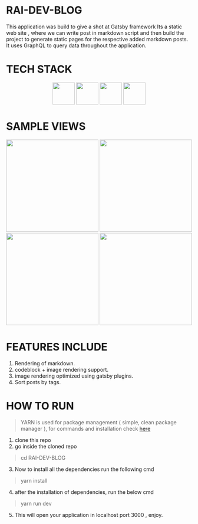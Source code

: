 # RAI-DEV-BLOG 

This application was build to give a shot at Gatsby framework
Its a static web site , where we can write post in markdown script and then build the project to generate static pages for the respective added markdown posts.
It uses GraphQL to query data throughout the application.


# TECH STACK
<p align="center">
<img height="60" src="https://user-images.githubusercontent.com/46826283/139320142-ff781987-6a5a-465f-9bc9-0bdb1e95996e.png" />
<img height="60" src="https://user-images.githubusercontent.com/46826283/139320169-8aed6797-a6e6-4298-8d3b-2a5fac32e0e0.jpg" />
<img height="60" src="https://user-images.githubusercontent.com/46826283/139320213-dbff9800-389d-4318-9b46-45c349643061.png" />
<img height="60" src="https://user-images.githubusercontent.com/46826283/139320387-8b840576-5a8d-44ae-a1e9-8c0ba6c71587.png" />
</p>

# SAMPLE VIEWS
<p align="center" >
<img height="250" src="https://user-images.githubusercontent.com/46826283/139321852-254c6d40-d4b7-4eea-9608-ef6bed088c8e.png" />
<img height="250" src="https://user-images.githubusercontent.com/46826283/139321872-37f49e37-5250-43b5-b10d-e1ebcba66ff2.png" />
<img height="250" src="https://user-images.githubusercontent.com/46826283/139321881-a294b56e-0899-419e-9435-b2296f98dfc1.png" />
<img height="250" src="https://user-images.githubusercontent.com/46826283/139321887-95ee3fde-b168-4c2f-8765-f45b515fedce.png" />
 </p>

# FEATURES INCLUDE

1. Rendering of markdown.
2. codeblock + image rendering support.
3. image rendering optimized using gatsby plugins.
4. Sort posts by tags.

# HOW TO RUN

> YARN is used for package management ( simple, clean package manager ), for commands and installation check [here](https://yarnpkg.com/getting-started/usage)   


1. clone this repo
2. go inside the cloned repo 
> cd RAI-DEV-BLOG
3. Now to install all the dependencies run the following cmd
> yarn install
4. after the installation of dependencies, run the below cmd
> yarn run dev
5. This will open your application in localhost port 3000 , enjoy.
